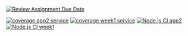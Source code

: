 [![Review Assignment Due Date](https://classroom.github.com/assets/deadline-readme-button-24ddc0f5d75046c5622901739e7c5dd533143b0c8e959d652212380cedb1ea36.svg)](https://classroom.github.com/a/B9F4RYVR)

[![coverage app2 service](https://github.com/tovertractor/avans-devops-2324-almiormauro/actions/workflows/test_coverage_app2.yml/badge.svg)](https://github.com/tovertractor/avans-devops-2324-almiormauro/actions/workflows/test_coverage_app2.yml)
[![coverage week1 service](https://github.com/tovertractor/avans-devops-2324-almiormauro/actions/workflows/test_coverage_week1.yml/badge.svg)](https://github.com/tovertractor/avans-devops-2324-almiormauro/actions/workflows/test_coverage_week1.yml)
[![Node.js CI app2](https://github.com/tovertractor/avans-devops-2324-almiormauro/actions/workflows/node.js_app2.yml/badge.svg)](https://github.com/tovertractor/avans-devops-2324-almiormauro/actions/workflows/node.js_app2.yml)
[![Node.js CI week1](https://github.com/tovertractor/avans-devops-2324-almiormauro/actions/workflows/node.js_week1.yml/badge.svg)](https://github.com/tovertractor/avans-devops-2324-almiormauro/actions/workflows/node.js_week1.yml)